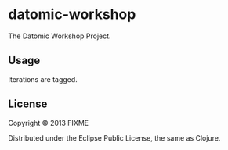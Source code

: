# datomic-workshop

The Datomic Workshop Project.

## Usage

Iterations are tagged. 

## License

Copyright © 2013 FIXME

Distributed under the Eclipse Public License, the same as Clojure.
